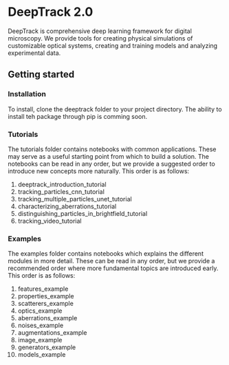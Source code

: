 # DeepTrack 2.0

DeepTrack is comprehensive deep learning framework for digital microscopy. 
We provide tools for creating physical simulations of customizable optical systems, creating and training models and analyzing experimental data.

## Getting started

### Installation

To install, clone the deeptrack folder to your project directory. The ability to install teh package through pip is comming soon.

### Tutorials

The tutorials folder contains notebooks with common applications. 
These may serve as a useful starting point from which to build a solution. 
The notebooks can be read in any order, but we provide a suggested order to introduce new concepts more naturally. 
This order is as follows:

1. deeptrack_introduction_tutorial
2. tracking_particles_cnn_tutorial
3. tracking_multiple_particles_unet_tutorial
4. characterizing_aberrations_tutorial
5. distinguishing_particles_in_brightfield_tutorial
6. tracking_video_tutorial

### Examples

The examples folder contains notebooks which explains the different modules in more detail. These can be read in any order, but we provide a recommended order where more fundamental topics are introduced early.
This order is as follows:

1. features_example
2. properties_example
3. scatterers_example
4. optics_example
5. aberrations_example
6. noises_example
7. augmentations_example
6. image_example
7. generators_example
8. models_example
